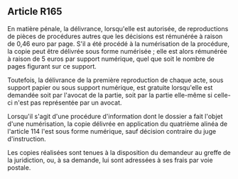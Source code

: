 Article R165
----
En matière pénale, la délivrance, lorsqu'elle est autorisée, de reproductions de
pièces de procédures autres que les décisions est rémunérée à raison de 0,46
euro par page. S'il a été procédé à la numérisation de la procédure, la copie
peut être délivrée sous forme numérisée ; elle est alors rémunérée à raison de 5
euros par support numérique, quel que soit le nombre de pages figurant sur ce
support.

Toutefois, la délivrance de la première reproduction de chaque acte, sous
support papier ou sous support numérique, est gratuite lorsqu'elle est demandée
soit par l'avocat de la partie, soit par la partie elle-même si celle-ci n'est
pas représentée par un avocat.

Lorsqu'il s'agit d'une procédure d'information dont le dossier a fait l'objet
d'une numérisation, la copie délivrée en application du quatrième alinéa de
l'article 114 l'est sous forme numérique, sauf décision contraire du juge
d'instruction.

Les copies réalisées sont tenues à la disposition du demandeur au greffe de la
juridiction, ou, à sa demande, lui sont adressées à ses frais par voie postale.
